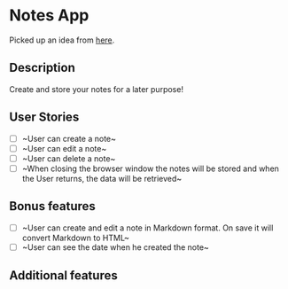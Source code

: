 # Notes App

Picked up an idea from [here](https://github.com/florinpop17/app-ideas).

## Description

Create and store your notes for a later purpose!

## User Stories

- [ ] ~User can create a note~
- [ ] ~User can edit a note~
- [ ] ~User can delete a note~
- [ ] ~When closing the browser window the notes will be stored and when the User returns, the data will be retrieved~

## Bonus features

- [ ] ~User can create and edit a note in Markdown format. On save it will convert Markdown to HTML~
- [ ] ~User can see the date when he created the note~

## Additional features
